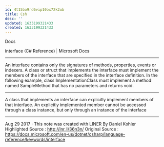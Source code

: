 ```yaml
---
id: 4t15bo9rd6vip10ox72k2ub
title: Csh
desc: ''
updated: 1633199321433
created: 1633199321433
---
```


Docs

interface (C# Reference) | Microsoft Docs
___
An interface contains only the signatures of methods, properties, events or indexers. A class or struct that implements the interface must implement the members of the interface that are specified in the interface definition. In the following example, class ImplementationClass must implement a method named SampleMethod that has no parameters and returns void.
___
A class that implements an interface can explicitly implement members of that interface. An explicitly implemented member cannot be accessed through a class instance, but only through an instance of the interface

* * *

Aug 29 2017 · This note was created with LINER By Daniel Kohler
Highlighted Source : http://lnr.li/36n3n/
Original Source : https://docs.microsoft.com/en-us/dotnet/csharp/language-reference/keywords/interface
